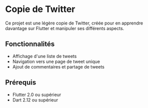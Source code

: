 # Copie de Twitter

Ce projet est une légère copie de Twitter, créée pour en apprendre davantage sur Flutter et manipuler ses différents aspects.

## Fonctionnalités

- Affichage d'une liste de tweets
- Navigation vers une page de tweet unique
- Ajout de commentaires et partage de tweets

## Prérequis

- Flutter 2.0 ou supérieur
- Dart 2.12 ou supérieur